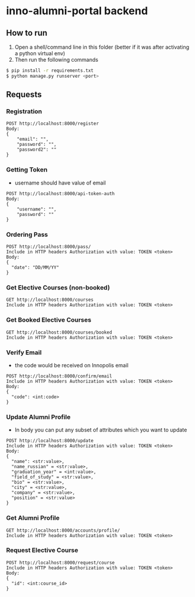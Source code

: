 # inno-alumni-portal backend

## How to run
1. Open a shell/command line in this folder (better if it was after activating a python virtual env)
2. Then run the following commands
```bash
$ pip install -r requirements.txt
$ python manage.py runserver <port>
```

## Requests
### Registration
```
POST http://localhost:8000/register
Body:
{
    "email": "",
    "password": "",
    "password2": ""
}
```

### Getting Token

* username should have value of email
```
POST http://localhost:8000/api-token-auth
Body:
{
    "username": "",
    "password": ""
}
```

### Ordering Pass
```
POST http://localhost:8000/pass/
Include in HTTP headers Authorization with value: TOKEN <token> 
Body:
{
  "date": "DD/MM/YY"
}
```

### Get Elective Courses (non-booked)
```
GET http://localhost:8000/courses
Include in HTTP headers Authorization with value: TOKEN <token> 
```

### Get Booked Elective Courses 
```
GET http://localhost:8000/courses/booked
Include in HTTP headers Authorization with value: TOKEN <token> 
```


### Verify Email
* the code would be received on Innopolis email
```
POST http://localhost:8000/confirm/email
Include in HTTP headers Authorization with value: TOKEN <token>
Body:
{
  "code": <int:code>
}
```

### Update Alumni Profile
* In body you can put any subset of attributes which you want to update
```
POST http://localhost:8000/update
Include in HTTP headers Authorization with value: TOKEN <token>
Body:
{
  "name": <str:value>,
  "name_russian" = <str:value>,
  "graduation_year" = <int:value>,
  "field_of_study" = <str:value>,
  "bio" = <str:value>,
  "city" = <str:value>,
  "company" = <str:value>,
  "position" = <str:value>
}
```

### Get Alumni Profile
```
GET http://localhost:8000/accounts/profile/
Include in HTTP headers Authorization with value: TOKEN <token>
```

### Request Elective Course
```
POST http://localhost:8000/request/course
Include in HTTP headers Authorization with value: TOKEN <token>
Body:
{
  "id": <int:course_id>
}
```